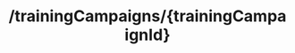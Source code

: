 ---
title: /trainingCampaigns/{trainingCampaignId}
api:
  file: spec.json
  operationId: get_trainingcampaigns-trainingcampaignid
hidden: false
---